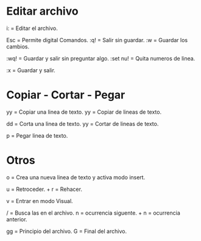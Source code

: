 # Editar archivo

i: = Editar el archivo.

Esc = Permite digital Comandos.
:q! = Salir sin guardar.
:w = Guardar los cambios.

:wq! = Guardar y salir sin preguntar algo.
:set nu! = Quita numeros de linea.

:x = Guardar y salir.

# Copiar - Cortar - Pegar

yy = Copiar una linea de texto.
y<numero>y = Copiar <numero> de lineas de texto.

dd = Corta una linea de texto.
y<numero>y = Cortar <numero> de lineas de texto.

p = Pegar linea de texto.


# Otros

o = Crea una nueva linea de texto y activa modo insert.

u = Retroceder.
<Ctrl> + r = Rehacer.

v = Entrar en modo Visual.

/<texto> = Busca las <texto> en el archivo.
n = ocurrencia siguente.
<shift> + n = ocurrencia anterior.

gg = Principio del archivo.
G = Final del archivo.

